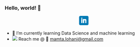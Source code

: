 ###  Hello, world! 👋

<!--
**mamtalohani/mamtalohani** is a ✨ _special_ ✨ repository because its `README.md` (this file) appears on your GitHub profile.

Here are some ideas to get you started:
-->

<!-- Social links -->
<p align='center'>
<a href="https://www.linkedin.com/in/mamtalohani/"><img height="30" src="https://github.com/danBamikiya/danBamikiya/blob/main/linkedin.png?raw=true"></a>
</p>

- 🌱 I’m currently learning Data Science and machine learning
- <img height="30" src="https://ssl.gstatic.com/ui/v1/icons/mail/rfr/logo_gmail_lockup_default_1x_r2.png"> Reach me @ :e-mail: mamta.lohani@gmail.com
